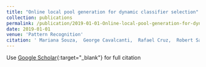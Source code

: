 ```yaml
---
title: "Online local pool generation for dynamic classifier selection"
collection: publications
permalink: /publication/2019-01-01-Online-local-pool-generation-for-dynamic-classifier-selection
date: 2019-01-01
venue: 'Pattern Recognition'
citation: ' Mariana Souza,  George Cavalcanti,  Rafael Cruz,  Robert Sabourin, &quot;Online local pool generation for dynamic classifier selection.&quot; Pattern Recognition, 2019.'
---
```

Use [Google Scholar](https://scholar.google.com/scholar?q=Online+local+pool+generation+for+dynamic+classifier+selection){:target="_blank"} for full citation